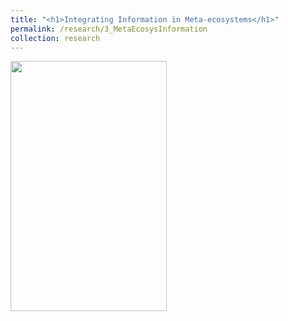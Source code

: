 ```yaml
---
title: "<h1>Integrating Information in Meta-ecosystems</h1>"
permalink: /research/3_MetaEcosysInformation
collection: research
---
```


<img src="" alt="" style = "width:250px;height:400px;margin-right:15px;float:left">
